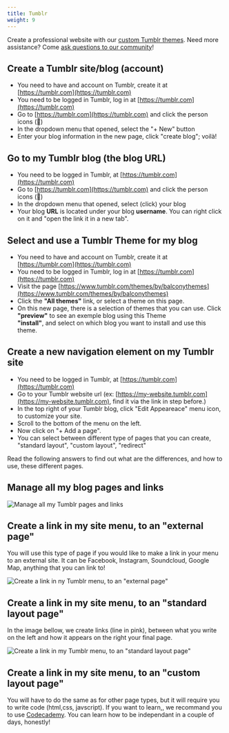 ```yaml
---
title: Tumblr
weight: 9
---
```


Create a professional website with our [custom Tumblr
themes](https://www.tumblr.com/themes/by/balconythemes).
Need more assistance? Come [ask questions to our
community](https://groups.google.com/forum/#!forum/balcony-themes)!

## Create a Tumblr site/blog (account)

- You need to have and account on Tumblr, create it at [https://tumblr.com](https://tumblr.com)			
- You need to be logged in Tumblr, log in at [https://tumblr.com](https://tumblr.com)
- Go to [https://tumblr.com](https://tumblr.com) and click the person icons (👤)
- In the dropdown menu that opened, select the "+ New" button
- Enter your blog information in the new page, click "create blog"; voilà!

## Go to my Tumblr blog (the blog URL)

- You need to be logged in Tumblr, at [https://tumblr.com](https://tumblr.com)
- Go to [https://tumblr.com](https://tumblr.com) and click the person icons (👤)
- In the dropdown menu that opened, select (click) your blog
-	Your blog **URL** is located under your blog **username**. You can right click on it and "open the link it in a new tab".

## Select and use a Tumblr Theme for my blog

- You need to have and account on Tumblr, create it at [https://tumblr.com](https://tumblr.com)
- You need to be logged in Tumblr, log in at [https://tumblr.com](https://tumblr.com)
- Visit the page [https://www.tumblr.com/themes/by/balconythemes](https://www.tumblr.com/themes/by/balconythemes)
- Click the **"All themes"** link, or select a theme on this page.
- On this new page, there is a selection of themes that you can
	use. Click **"preview"** to see an exemple blog
	using this Theme<br/> **"install"**, and select on which blog you want to install and use this theme.

## Create a new navigation element on my Tumblr site

- You need to be logged in Tumblr, at [https://tumblr.com](https://tumblr.com)
- Go to your Tumblr website url (ex: [https://my-website.tumblr.com](https://my-website.tumblr.com), find it via the link in step before.)
- In the top right of your Tumblr blog, click "Edit Appeareace" menu icon, to customize your site.
- Scroll to the bottom of the menu on the left.
- Now click on "+ Add a page".
- You can select between different type of pages that you can create, "standard layout", "custom layout", "redirect"

Read the following answers to find out what are the differences, and how to use, these different pages.

##  Manage all my blog pages and links

![Manage all my Tumblr pages and links](../tumblr-page-manage.png")

## Create a link in my site menu, to an "external page"

You will use this type of page if you would like to make a link in your menu to an external site.
It can be Facebook, Instagram, Soundcloud, Google Map, anything that you can link to!

![Create a link in ny Tumblr menu, to an "external page"](../tumblr-page-redirect.png")

## Create a link in my site menu, to an "standard layout page"

In the image bellow, we create links (line in pink), between what you
write on the left and how it appears on the right your final page.

![Create a link in my Tumblr menu, to an "standard layout page"](../tumblr-page-standard.png")

## Create a link in my site menu, to an "custom layout page"

You will have to do the same as for other page types, but it will require you to write code (html,css, javscript). If you want to learn,, we recommand you to use [Codecademy](.https://www.codecademy.com/catalog/language/html-css). You can learn how to be independant  in a couple of days, honestly!
